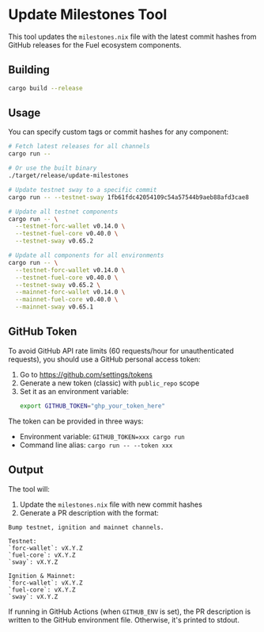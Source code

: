 # Update Milestones Tool

This tool updates the `milestones.nix` file with the latest commit hashes from GitHub releases for the Fuel ecosystem components.

## Building

```bash
cargo build --release
```

## Usage

You can specify custom tags or commit hashes for any component:

```bash
# Fetch latest releases for all channels
cargo run --

# Or use the built binary
./target/release/update-milestones

# Update testnet sway to a specific commit
cargo run -- --testnet-sway 1fb61fdc42054109c54a57544b9aeb88afd3cae8

# Update all testnet components
cargo run -- \
  --testnet-forc-wallet v0.14.0 \
  --testnet-fuel-core v0.40.0 \
  --testnet-sway v0.65.2

# Update all components for all environments
cargo run -- \
  --testnet-forc-wallet v0.14.0 \
  --testnet-fuel-core v0.40.0 \
  --testnet-sway v0.65.2 \
  --mainnet-forc-wallet v0.14.0 \
  --mainnet-fuel-core v0.40.0 \
  --mainnet-sway v0.65.1
```

## GitHub Token

To avoid GitHub API rate limits (60 requests/hour for unauthenticated requests), you should use a GitHub personal access token:

1. Go to https://github.com/settings/tokens
2. Generate a new token (classic) with `public_repo` scope
3. Set it as an environment variable:
   ```bash
   export GITHUB_TOKEN="ghp_your_token_here"
   ```

The token can be provided in three ways:
- Environment variable: `GITHUB_TOKEN=xxx cargo run`
- Command line alias: `cargo run -- --token xxx`

## Output

The tool will:
1. Update the `milestones.nix` file with new commit hashes
2. Generate a PR description with the format:
  ```
  Bump testnet, ignition and mainnet channels.

  Testnet:
  `forc-wallet`: vX.Y.Z
  `fuel-core`: vX.Y.Z
  `sway`: vX.Y.Z

  Ignition & Mainnet:
  `forc-wallet`: vX.Y.Z
  `fuel-core`: vX.Y.Z
  `sway`: vX.Y.Z
  ```

If running in GitHub Actions (when `GITHUB_ENV` is set), the PR description is written to the GitHub environment file. Otherwise, it's printed to stdout.
